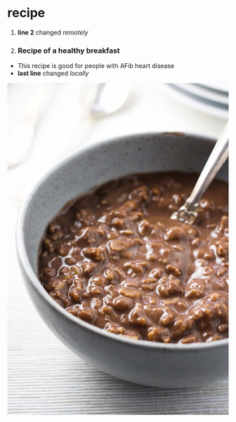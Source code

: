 # recipe
1. **line 2** changed *remotely*
2. ### Recipe of a healthy breakfast
- This recipe is good for people with AFib heart disease
- **last line** changed *locally*


![recipe](recipe.jpg)
